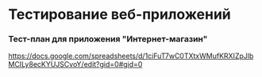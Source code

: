 # Тестирование веб-приложений
### Тест-план для приложения "Интернет-магазин"
https://docs.google.com/spreadsheets/d/1ciFuT7wC0TXtxWMufKRXIZpJlbMCILy8ecKYUJSCvoY/edit?gid=0#gid=0
